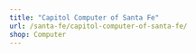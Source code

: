 ```yaml
---
title: "Capitol Computer of Santa Fe"
url: /santa-fe/capitol-computer-of-santa-fe/
shop: Computer
---
```

